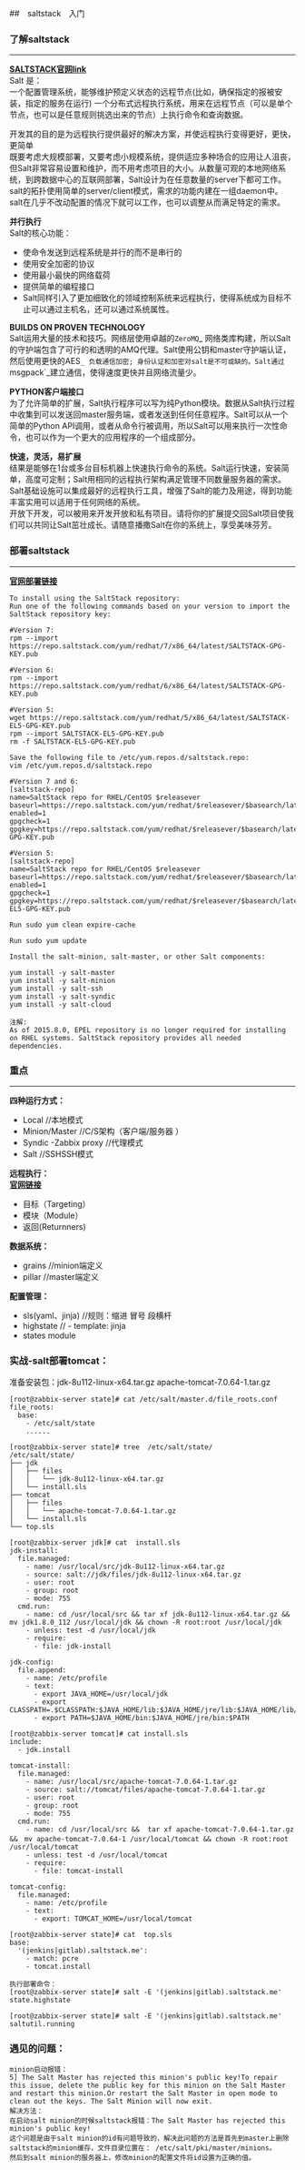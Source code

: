 ##　saltstack　入门
### 了解saltstack
----
[**SALTSTACK官网link**](http://docs.saltstack.cn/)  
Salt 是：  
一个配置管理系统，能够维护预定义状态的远程节点(比如，确保指定的报被安装，指定的服务在运行)
一个分布式远程执行系统，用来在远程节点（可以是单个节点，也可以是任意规则挑选出来的节点）上执行命令和查询数据。

开发其的目的是为远程执行提供最好的解决方案，并使远程执行变得更好，更快，更简单  
既要考虑大规模部署，又要考虑小规模系统，提供适应多种场合的应用让人沮丧，但Salt非常容易设置和维护，而不用考虑项目的大小。从数量可观的本地网络系统，到跨数据中心的互联网部署，Salt设计为在任意数量的server下都可工作。salt的拓扑使用简单的server/client模式，需求的功能内建在一组daemon中。salt在几乎不改动配置的情况下就可以工作，也可以调整从而满足特定的需求。

**并行执行**  
Salt的核心功能：    

- 使命令发送到远程系统是并行的而不是串行的  
- 使用安全加密的协议  
- 使用最小最快的网络载荷  
- 提供简单的编程接口  
- Salt同样引入了更加细致化的领域控制系统来远程执行，使得系统成为目标不止可以通过主机名，还可以通过系统属性。  

**BUILDS ON PROVEN TECHNOLOGY**   
Salt运用大量的技术和技巧。网络层使用卓越的`ZeroMQ`_ 网络类库构建，所以Salt的守护端包含了可行的和透明的AMQ代理。Salt使用公钥和master守护端认证，然后使用更快的AES`_ 负载通信加密; 身份认证和加密对salt是不可或缺的。Salt通过`msgpack`_建立通信，使得速度更快并且网络流量少。  

**PYTHON客户端接口**   
为了允许简单的扩展，Salt执行程序可以写为纯Python模块。数据从Salt执行过程中收集到可以发送回master服务端，或者发送到任何任意程序。Salt可以从一个简单的Python API调用，或者从命令行被调用，所以Salt可以用来执行一次性命令，也可以作为一个更大的应用程序的一个组成部分。  

**快速，灵活，易扩展**  
结果是能够在1台或多台目标机器上快速执行命令的系统。Salt运行快速，安装简单，高度可定制；Salt用相同的远程执行架构满足管理不同数量服务器的需求。Salt基础设施可以集成最好的远程执行工具，增强了Salt的能力及用途，得到功能丰富实用可以适用于任何网络的系统。  
开放下开发，可以被用来开发开放和私有项目。请将你的扩展提交回Salt项目使我们可以共同让Salt茁壮成长。请随意播撒Salt在你的系统上，享受美味芬芳。  

### 部署saltstack
----  
[**官网部署链接**](http://docs.saltstack.cn/topics/installation/rhel.html)  

	To install using the SaltStack repository:
	Run one of the following commands based on your version to import the SaltStack repository key:

	#Version 7:
	rpm --import https://repo.saltstack.com/yum/redhat/7/x86_64/latest/SALTSTACK-GPG-KEY.pub

	#Version 6:
	rpm --import https://repo.saltstack.com/yum/redhat/6/x86_64/latest/SALTSTACK-GPG-KEY.pub
	
	#Version 5:
	wget https://repo.saltstack.com/yum/redhat/5/x86_64/latest/SALTSTACK-EL5-GPG-KEY.pub
	rpm --import SALTSTACK-EL5-GPG-KEY.pub
	rm -f SALTSTACK-EL5-GPG-KEY.pub
	
	Save the following file to /etc/yum.repos.d/saltstack.repo:
	vim /etc/yum.repos.d/saltstack.repo
	
	#Version 7 and 6:
	[saltstack-repo]
	name=SaltStack repo for RHEL/CentOS $releasever
	baseurl=https://repo.saltstack.com/yum/redhat/$releasever/$basearch/latest
	enabled=1
	gpgcheck=1
	gpgkey=https://repo.saltstack.com/yum/redhat/$releasever/$basearch/latest/SALTSTACK-GPG-KEY.pub
	
	#Version 5:
	[saltstack-repo]
	name=SaltStack repo for RHEL/CentOS $releasever
	baseurl=https://repo.saltstack.com/yum/redhat/$releasever/$basearch/latest
	enabled=1
	gpgcheck=1
	gpgkey=https://repo.saltstack.com/yum/redhat/$releasever/$basearch/latest/SALTSTACK-EL5-GPG-KEY.pub
	
	Run sudo yum clean expire-cache
	
	Run sudo yum update   
	
	Install the salt-minion, salt-master, or other Salt components:
	
	yum install -y salt-master
	yum install -y salt-minion
	yum install -y salt-ssh
	yum install -y salt-syndic
	yum install -y salt-cloud

	注解:
	As of 2015.8.0, EPEL repository is no longer required for installing on RHEL systems. SaltStack repository provides all needed dependencies.  

### 重点
---
**四种运行方式：**    

- Local   //本地模式  
- Minion/Master    //C/S架构（客户端/服务器 ）  
- Syndic -Zabbix proxy    //代理模式  
- Salt     //SSHSSH模式    

**远程执行：**   
[**官网链接**](https://docs.saltstack.com/en/latest/topics/tutorials/modules.html)  

- 目标（Targeting）
- 模块（Module）
- 返回(Returnners)

**数据系统：**   

- grains    //minion端定义
- pillar    //master端定义

**配置管理：**    

- sls(yaml、jinja)   //规则：缩进 冒号 段横杆
- highstate          // - template: jinja 
- states module

### 实战-salt部署tomcat：  
准备安装包：jdk-8u112-linux-x64.tar.gz  apache-tomcat-7.0.64-1.tar.gz
			
	[root@zabbix-server state]# cat /etc/salt/master.d/file_roots.conf 
	file_roots:
	  base:
	    - /etc/salt/state
	    ......
	     
	[root@zabbix-server state]# tree  /etc/salt/state/
	/etc/salt/state/
	├── jdk
	│   ├── files
	│   │   └── jdk-8u112-linux-x64.tar.gz
	│   └── install.sls
	├── tomcat
	│   ├── files
	│   │   └── apache-tomcat-7.0.64-1.tar.gz
	│   └── install.sls
	└── top.sls
	 
	[root@zabbix-server jdk]# cat  install.sls 
	jdk-install:
	  file.managed:
	    - name: /usr/local/src/jdk-8u112-linux-x64.tar.gz
	    - source: salt://jdk/files/jdk-8u112-linux-x64.tar.gz
	    - user: root
	    - group: root
	    - mode: 755
	  cmd.run:
	    - name: cd /usr/local/src && tar xf jdk-8u112-linux-x64.tar.gz && mv jdk1.8.0_112 /usr/local/jdk && chown -R root:root /usr/local/jdk
	    - unless: test -d /usr/local/jdk
	    - require:
	      - file: jdk-install
	 
	jdk-config:
	  file.append:
	    - name: /etc/profile
	    - text:
	      - export JAVA_HOME=/usr/local/jdk
	      - export CLASSPATH=.$CLASSPATH:$JAVA_HOME/lib:$JAVA_HOME/jre/lib:$JAVA_HOME/lib/tools.jar
	      - export PATH=$JAVA_HOME/bin:$JAVA_HOME/jre/bin:$PATH
	       
	[root@zabbix-server tomcat]# cat install.sls 
	include:
	  - jdk.install
	 
	tomcat-install:
	  file.managed:
	    - name: /usr/local/src/apache-tomcat-7.0.64-1.tar.gz
	    - source: salt://tomcat/files/apache-tomcat-7.0.64-1.tar.gz
	    - user: root
	    - group: root
	    - mode: 755
	  cmd.run:
	    - name: cd /usr/local/src &&  tar xf apache-tomcat-7.0.64-1.tar.gz &&　mv apache-tomcat-7.0.64-1 /usr/local/tomcat && chown -R root:root /usr/local/tomcat
	    - unless: test -d /usr/local/tomcat
	    - require:
	      - file: tomcat-install
	 
	tomcat-config:
	  file.managed:
	    - name: /etc/profile
	    - text: 
	      - export: TOMCAT_HOME=/usr/local/tomcat
	  
	[root@zabbix-server state]# cat  top.sls 
	base:
	  '(jenkins|gitlab).saltstack.me':
	    - match: pcre
	    - tomcat.install
		
	执行部署命令： 
	[root@zabbix-server state]# salt -E '(jenkins|gitlab).saltstack.me' state.highstate 
	
	[root@zabbix-server state]# salt -E '(jenkins|gitlab).saltstack.me' saltutil.running   


### 遇见的问题：
	minion启动报错：
	5] The Salt Master has rejected this minion's public key!To repair this issue, delete the public key for this minion on the Salt Master and restart this minion.Or restart the Salt Master in open mode to clean out the keys. The Salt Minion will now exit.
	解决方法：
	在启动salt minion的时候saltstack报错：The Salt Master has rejected this minion's public key!
	这个问题是由于salt minion的id有问题导致的，解决此问题的方法是首先到master上删除saltstack的minion缓存，文件目录位置在： /etc/salt/pki/master/minions。
	然后到salt minion的服务器上，修改minion的配置文件将id设置为正确的值。 
